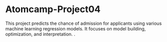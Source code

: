 # Atomcamp-Project04
This project predicts the chance of admission for applicants using various machine learning regression models. It focuses on model building, optimization, and interpretation. .
